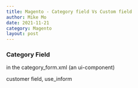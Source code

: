 ```yaml
---
title: Magento - Category field Vs Custom field
author: Mike Mo
date: 2021-11-21
category: Magento
layout: post
---
```


### Category Field
in the category_form.xml (an ui-component)

customer field, use_inform


